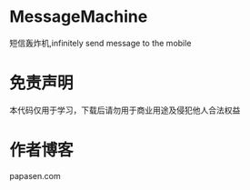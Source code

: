 # MessageMachine
 短信轰炸机,infinitely send message to the mobile 
# 免责声明
 本代码仅用于学习，下载后请勿用于商业用途及侵犯他人合法权益
# 作者博客
  papasen.com
